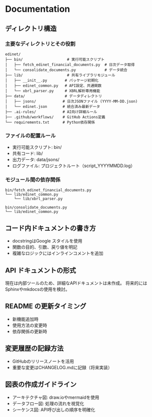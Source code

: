 # Documentation

## ディレクトリ構造

### 主要なディレクトリとその役割
```
edinet/
├── bin/                    # 実行可能スクリプト
│   ├── fetch_edinet_financial_documents.py  # 日次データ取得
│   └── consolidate_documents.py             # データ統合
├── lib/                    # 共有ライブラリモジュール
│   ├── __init__.py        # パッケージ初期化
│   ├── edinet_common.py   # API設定、共通関数
│   └── xbrl_parser.py     # XBRL解析専用機能
├── data/                  # データディレクトリ
│   ├── jsons/            # 日次JSONファイル (YYYY-MM-DD.json)
│   └── edinet.json       # 統合済み最新データ
├── .ai-rules/            # AI向け詳細ルール
├── .github/workflows/    # GitHub Actions定義
└── requirements.txt      # Python依存関係
```

### ファイルの配置ルール
- 実行可能スクリプト: bin/
- 共有コード: lib/
- 出力データ: data/jsons/
- ログファイル: プロジェクトルート（script_YYYYMMDD.log）

### モジュール間の依存関係
```
bin/fetch_edinet_financial_documents.py
└── lib/edinet_common.py
    └── lib/xbrl_parser.py

bin/consolidate_documents.py
└── lib/edinet_common.py
```

## コード内ドキュメントの書き方
- docstringはGoogle スタイルを使用
- 関数の目的、引数、戻り値を明記
- 複雑なロジックにはインラインコメントを追加

## API ドキュメントの形式
現在は内部ツールのため、詳細なAPIドキュメントは未作成。
将来的にはSphinxやmkdocsの使用を検討。

## README の更新タイミング
- 新機能追加時
- 使用方法の変更時
- 依存関係の更新時

## 変更履歴の記録方法
- GitHubのリリースノートを活用
- 重要な変更はCHANGELOG.mdに記録（将来実装）

## 図表の作成ガイドライン
- アーキテクチャ図: draw.ioやmermaidを使用
- データフロー図: 処理の流れを視覚化
- シーケンス図: API呼び出しの順序を明確化